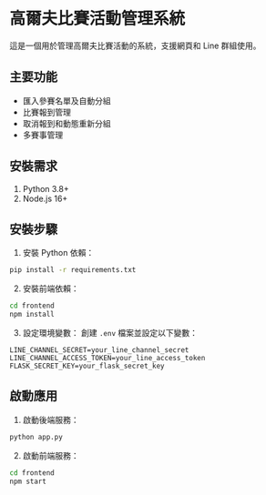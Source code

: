 # 高爾夫比賽活動管理系統

這是一個用於管理高爾夫比賽活動的系統，支援網頁和 Line 群組使用。

## 主要功能

- 匯入參賽名單及自動分組
- 比賽報到管理
- 取消報到和動態重新分組
- 多賽事管理

## 安裝需求

1. Python 3.8+
2. Node.js 16+

## 安裝步驟

1. 安裝 Python 依賴：
```bash
pip install -r requirements.txt
```

2. 安裝前端依賴：
```bash
cd frontend
npm install
```

3. 設定環境變數：
創建 `.env` 檔案並設定以下變數：
```
LINE_CHANNEL_SECRET=your_line_channel_secret
LINE_CHANNEL_ACCESS_TOKEN=your_line_access_token
FLASK_SECRET_KEY=your_flask_secret_key
```

## 啟動應用

1. 啟動後端服務：
```bash
python app.py
```

2. 啟動前端服務：
```bash
cd frontend
npm start
```

